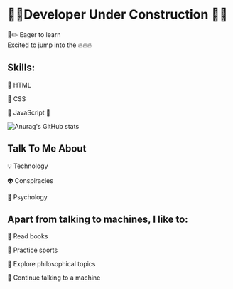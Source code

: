 # 🚧🔧Developer Under Construction 🔨🚧
 
📐✏️ Eager to learn  
Excited to jump into the 🔥🔥🔥

## Skills: 

📌 HTML 


📌 CSS


🚧 JavaScript 🚧


![Anurag's GitHub stats](https://github-readme-stats.vercel.app/api?username=MarcDagher&?theme=panda_icons=true)
  
## Talk To Me About


💡 Technology


👽 Conspiracies


🧠 Psychology

## Apart from talking to machines, I like to:


📜 Read books


🏃 Practice sports


🔬 Explore philosophical topics


🚨 Continue talking to a machine
